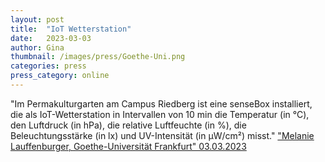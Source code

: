 ```yaml
---
layout: post
title:  "IoT Wetterstation"
date:   2023-03-03 
author: Gina
thumbnail: /images/press/Goethe-Uni.png
categories: press
press_category: online
---
```

"Im Permakulturgarten am Campus Riedberg ist eine senseBox installiert, die als IoT-Wetterstation in Intervallen von 10 min die Temperatur (in °C), den Luftdruck (in hPa), die relative Luftfeuchte (in %), die Beleuchtungsstärke (in lx) und UV-Intensität (in μW/cm²) misst."
<a href="https://permakulturgarten-riedberg.uni-frankfurt.de/iot-wetterstation/">"Melanie Lauffenburger, Goethe-Universität Frankfurt" 03.03.2023</a>
